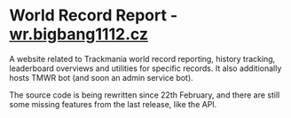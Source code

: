 # World Record Report - [wr.bigbang1112.cz](https://wr.bigbang1112.cz)

A website related to Trackmania world record reporting, history tracking, leaderboard overviews and utilities for specific records. It also additionally hosts TMWR bot (and soon an admin service bot).

The source code is being rewritten since 22th February, and there are still some missing features from the last release, like the API.